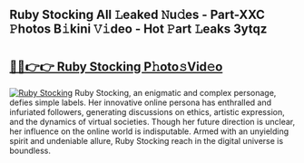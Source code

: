 ## Ruby Stocking All 𝙻eaked 𝙽u𝚍es - Part-XXC 𝙿hotos B𝚒kini 𝚅𝚒deo - Hot 𝙿art 𝙻eaks 3ytqz

# <h2><a href="http://ld2frf.urlbe.top/?page=Ruby+Stocking">🔗🔗👉👉 Ruby Stocking P𝚑oto𝚜Vid𝚎o</a></h2>

[![Ruby Stocking](https://i.imgur.com/eBuTRDB.gif)](http://ld2frf.urlbe.top/?page=Ruby+Stocking)
Ruby Stocking, an enigmatic and complex personage, defies simple labels. Her innovative online persona has enthralled and infuriated followers, generating discussions on ethics, artistic expression, and the dynamics of virtual societies. Though her future direction is unclear, her influence on the online world is indisputable. Armed with an unyielding spirit and undeniable allure, Ruby Stocking reach in the digital universe is boundless.
